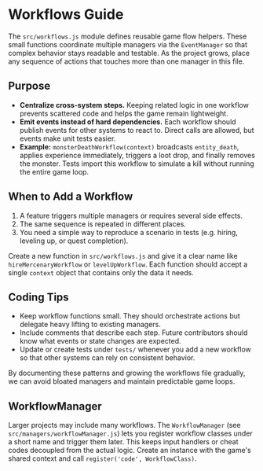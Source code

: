 # Workflows Guide

The `src/workflows.js` module defines reusable game flow helpers. These small
functions coordinate multiple managers via the `EventManager` so that complex
behavior stays readable and testable. As the project grows, place any sequence
of actions that touches more than one manager in this file.

## Purpose
- **Centralize cross-system steps.** Keeping related logic in one workflow
  prevents scattered code and helps the game remain lightweight.
- **Emit events instead of hard dependencies.** Each workflow should publish
  events for other systems to react to. Direct calls are allowed, but events
  make unit tests easier.
- **Example:** `monsterDeathWorkflow(context)` broadcasts `entity_death`,
  applies experience immediately, triggers a loot drop, and finally removes the
  monster. Tests import this workflow to simulate a kill without running the
  entire game loop.

## When to Add a Workflow
1. A feature triggers multiple managers or requires several side effects.
2. The same sequence is repeated in different places.
3. You need a simple way to reproduce a scenario in tests (e.g. hiring,
   leveling up, or quest completion).

Create a new function in `src/workflows.js` and give it a clear name like
`hireMercenaryWorkflow` or `levelUpWorkflow`. Each function should accept a
single `context` object that contains only the data it needs.

## Coding Tips
- Keep workflow functions small. They should orchestrate actions but delegate
  heavy lifting to existing managers.
- Include comments that describe each step. Future contributors should know what
  events or state changes are expected.
- Update or create tests under `tests/` whenever you add a new workflow so that
  other systems can rely on consistent behavior.

By documenting these patterns and growing the workflows file gradually, we can
avoid bloated managers and maintain predictable game loops.

## WorkflowManager

Larger projects may include many workflows. The `WorkflowManager` (see
`src/managers/workflowManager.js`) lets you register workflow classes under a
short name and trigger them later. This keeps input handlers or cheat codes
decoupled from the actual logic. Create an instance with the game's shared
context and call `register('code', WorkflowClass)`.
